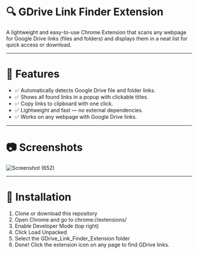 # 🔍 GDrive Link Finder Extension

A lightweight and easy-to-use Chrome Extension that scans any webpage for Google Drive links (files and folders) and displays them in a neat list for quick access or download.

---

# 🚀 Features

- ✅ Automatically detects Google Drive file and folder links.
- ✅ Shows all found links in a popup with clickable titles.
- ✅ Copy links to clipboard with one click.
- ✅ Lightweight and fast — no external dependencies.
- ✅ Works on any webpage with Google Drive links.

---

# 📷 Screenshots

![Screenshot (652)](https://github.com/user-attachments/assets/5caa5b9c-8eac-4343-86d5-f291942c2380)


---

# 🔧 Installation

1. Clone or download this repository
2. Open Chrome and go to chrome://extensions/
3. Enable Developer Mode (top right)
4. Click Load Unpacked
5. Select the GDrive_Link_Finder_Extension folder
6. Done! Click the extension icon on any page to find GDrive links.









